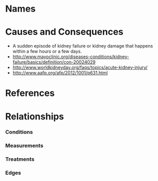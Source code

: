 # Names

# Causes and Consequences

- A sudden episode of kidney failure or kidney damage that happens within a few hours or a few days.
- http://www.mayoclinic.org/diseases-conditions/kidney-failure/basics/definition/con-20024029
- http://www.worldkidneyday.org/faqs/topics/acute-kidney-injury/
- http://www.aafp.org/afp/2012/1001/p631.html

# References

# Relationships

### Conditions

### Measurements

### Treatments

### Edges
